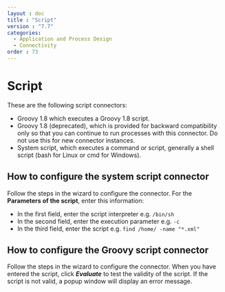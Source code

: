 ```yaml
---
layout : doc
title : "Script"
version : "7.7"
categories:
  - Application and Process Design
  - Connectivity
order : 73
---
```

# Script 

These are the following script connectors:

* Groovy 1.8 which executes a Groovy 1.8 script.
* Groovy 1.8 (deprecated), which is provided for backward compatibility only so that you can continue to run processes with this connector. Do not use this for new connector instances.
* System script, which executes a command or script, generally a shell script (bash for Linux or cmd for Windows).

## How to configure the system script connector

Follow the steps in the wizard to configure the connector. For the **Parameters of the script**, enter this information:

* In the first field, enter the script interpreter e.g. `/bin/sh`
* In the second field, enter the execution parameter e.g. `-c`
* In the third field, enter the script e.g. `find /home/ -name "*.xml"`

## How to configure the Groovy script connector

Follow the steps in the wizard to configure the connector. When you have entered the script, click _**Evaluate**_ to test the validity of the script. If the script is not valid, a popup window will display an error message.
